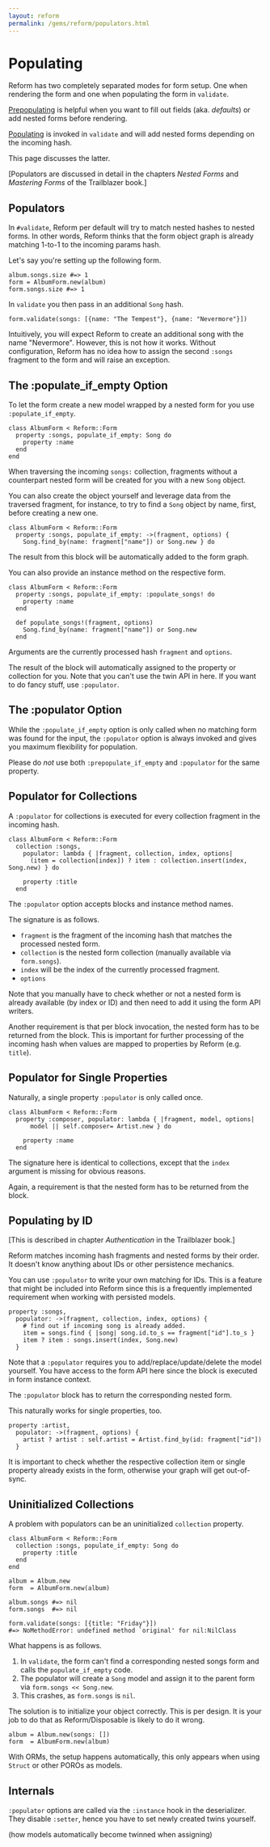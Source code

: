 ```yaml
---
layout: reform
permalink: /gems/reform/populators.html
---
```


# Populating

Reform has two completely separated modes for form setup. One when rendering the form and one when populating the form in `validate`.

[Prepopulating](/gems/reform/prepopulator.html) is helpful when you want to fill out fields (aka. _defaults_) or add nested forms before rendering.

[Populating](/gems/reform/populators.html) is invoked in `validate` and will add nested forms depending on the incoming hash.

This page discusses the latter.

[Populators are discussed in detail in the chapters _Nested Forms_ and _Mastering Forms_ of the Trailblazer book.]

## Populators

In `#validate`, Reform per default will try to match nested hashes to nested forms. In other words, Reform thinks that the form object graph is already matching 1-to-1 to the incoming params hash.

Let's say you're setting up the following form.


    album.songs.size #=> 1
    form = AlbumForm.new(album)
    form.songs.size #=> 1


In `validate` you then pass in an additional `Song` hash.


    form.validate(songs: [{name: "The Tempest"}, {name: "Nevermore"}])


Intuitively, you will expect Reform to create an additional song with the name "Nevermore". However, this is not how it works. Without configuration, Reform has no idea how to assign the second `:songs` fragment to the form and will raise an exception.

## The :populate_if_empty Option

To let the form create a new model wrapped by a nested form for you use `:populate_if_empty`.


    class AlbumForm < Reform::Form
      property :songs, populate_if_empty: Song do
        property :name
      end
    end


When traversing the incoming `songs:` collection, fragments without a counterpart nested form will be created for you with a new `Song` object.

You can also create the object yourself and leverage data from the traversed fragment, for instance, to try to find a `Song` object by name, first, before creating a new one.


    class AlbumForm < Reform::Form
      property :songs, populate_if_empty: ->(fragment, options) {
        Song.find_by(name: fragment["name"]) or Song.new } do


The result from this block will be automatically added to the form graph.

You can also provide an instance method on the respective form.


    class AlbumForm < Reform::Form
      property :songs, populate_if_empty: :populate_songs! do
        property :name
      end

      def populate_songs!(fragment, options)
        Song.find_by(name: fragment["name"]) or Song.new
      end



Arguments are the currently processed hash `fragment` and `options`.

The result of the block will automatically assigned to the property or collection for you. Note that you can't use the twin API in here. If you want to do fancy stuff, use `:populator`.

## The :populator Option

While the `:populate_if_empty` option is only called when no matching form was found for the input, the `:populator` option is always invoked and gives you maximum flexibility for population.

Please do _not_ use both `:prepopulate_if_empty` and `:populator` for the same property.

## Populator for Collections

A `:populator` for collections is executed for every collection fragment in the incoming hash.


    class AlbumForm < Reform::Form
      collection :songs,
        populator: lambda { |fragment, collection, index, options|
          (item = collection[index]) ? item : collection.insert(index, Song.new) } do

        property :title
      end


The `:populator` option accepts blocks and instance method names.

The signature is as follows.

* `fragment` is the fragment of the incoming hash that matches the processed nested form.
* `collection` is the nested form collection (manually available via `form.songs`).
* `index` will be the index of the currently processed fragment.
* `options`

Note that you manually have to check whether or not a nested form is already available (by index or ID) and then need to add it using the form API writers.

Another requirement is that per block invocation, the nested form has to be returned from the block. This is important for further processing of the incoming hash when values are mapped to properties by Reform (e.g. `title`).

## Populator for Single Properties

Naturally, a single property `:populator` is only called once.


    class AlbumForm < Reform::Form
      property :composer, populator: lambda { |fragment, model, options|
          model || self.composer= Artist.new } do

        property :name
      end


The signature here is identical to collections, except that the `index` argument is missing for obvious reasons.

Again, a requirement is that the nested form has to be returned from the block.

## Populating by ID

[This is described in chapter _Authentication_ in the Trailblazer book.]

Reform matches incoming hash fragments and nested forms by their order. It doesn't know anything about IDs or other persistence mechanics.

You can use `:populator` to write your own matching for IDs. This is a feature that might be included into Reform since this is a frequently implemented requirement when working with persisted models.


    property :songs,
      populator: ->(fragment, collection, index, options) {
        # find out if incoming song is already added.
        item = songs.find { |song| song.id.to_s == fragment["id"].to_s }
        item ? item : songs.insert(index, Song.new)
      }


Note that a `:populator` requires you to add/replace/update/delete the model yourself. You have access to the form API here since the block is executed in form instance context.

The `:populator` block has to return the corresponding nested form.

This naturally works for single properties, too.


    property :artist,
      populator: ->(fragment, options) {
        artist ? artist : self.artist = Artist.find_by(id: fragment["id"])
      }


It is important to check whether the respective collection item or single property already exists in the form, otherwise your graph will get out-of-sync.


## Uninitialized Collections

A problem with populators can be an uninitialized `collection` property.


    class AlbumForm < Reform::Form
      collection :songs, populate_if_empty: Song do
        property :title
      end
    end

    album = Album.new
    form  = AlbumForm.new(album)

    album.songs #=> nil
    form.songs  #=> nil

    form.validate(songs: [{title: "Friday"}])
    #=> NoMethodError: undefined method `original' for nil:NilClass


What happens is as follows.

1. In `validate`, the form can't find a corresponding nested songs form and calls the `populate_if_empty` code.
2. The populator will create a `Song` model and assign it to the parent form via `form.songs << Song.new`.
3. This crashes, as `form.songs` is `nil`.

The solution is to initialize your object correctly. This is per design. It is your job to do that as Reform/Disposable is likely to do it wrong.


    album = Album.new(songs: [])
    form  = AlbumForm.new(album)


With ORMs, the setup happens automatically, this only appears when using `Struct` or other POROs as models.

## Internals

`:populator` options are called via the `:instance` hook in the deserializer. They disable `:setter`, hence you have to set newly created twins yourself.

(how models automatically become twinned when assigning)


